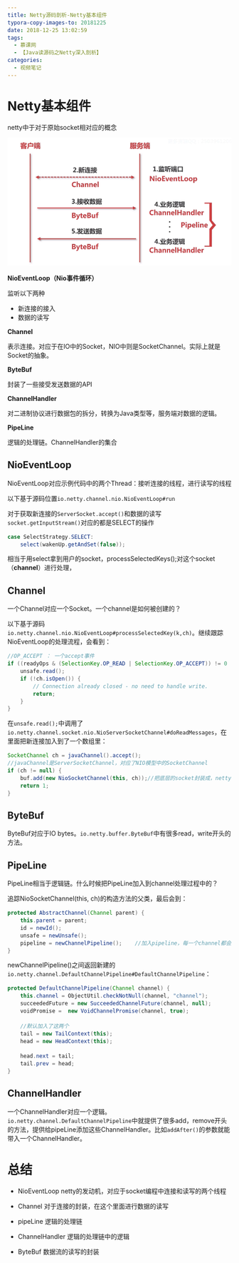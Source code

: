 ```yaml
---
title: Netty源码剖析-Netty基本组件
typora-copy-images-to: 20181225
date: 2018-12-25 13:02:59
tags:
  - 慕课网
  - 【Java读源码之Netty深入剖析】
categories:
  - 视频笔记
---
```


# Netty基本组件

netty中于对于原始socket相对应的概念

![1545713096949](20181225/1545713096949.png)

**NioEventLoop（Nio事件循环）**

监听以下两种

- 新连接的接入
- 数据的读写

**Channel**

表示连接。对应于在IO中的Socket，NIO中则是SocketChannel。实际上就是Socket的抽象。

**ByteBuf**

封装了一些接受发送数据的API

**ChannelHandler**

对二进制协议进行数据包的拆分，转换为Java类型等，服务端对数据的逻辑。

**PipeLine**

逻辑的处理链。ChannelHandler的集合



## NioEventLoop

NioEventLoop对应示例代码中的两个Thread：接听连接的线程，进行读写的线程

以下基于源码位置`io.netty.channel.nio.NioEventLoop#run`

对于获取新连接的`ServerSocket.accept()`和数据的读写`socket.getInputStream()`对应的都是SELECT的操作

```java
case SelectStrategy.SELECT:
	select(wakenUp.getAndSet(false));
```

相当于用select拿到用户的socket，processSelectedKeys();对这个socket（**channel**）进行处理，

## Channel

一个Channel对应一个Socket。一个channel是如何被创建的？

以下基于源码`io.netty.channel.nio.NioEventLoop#processSelectedKey(k,ch)`。继续跟踪NioEventLoop的处理流程，会看到：

```java
//OP_ACCEPT ： 一个accept事件
if ((readyOps & (SelectionKey.OP_READ | SelectionKey.OP_ACCEPT)) != 0 || readyOps == 0) {
    unsafe.read();
    if (!ch.isOpen()) {
        // Connection already closed - no need to handle write.
        return;
    }
}
```

在`unsafe.read();`中调用了`io.netty.channel.socket.nio.NioServerSocketChannel#doReadMessages`，在里面把新连接加入到了一个数组里：

```java
SocketChannel ch = javaChannel().accept();
//javaChannel是ServerSocketChannel，对应了NIO模型中的SocketChannel
if (ch != null) {
    buf.add(new NioSocketChannel(this, ch));//把底层的socket封装成，netty的channel
    return 1;
}
```



## ByteBuf

ByteBuf对应于IO bytes。`io.netty.buffer.ByteBuf`中有很多read，write开头的方法。

## PipeLine

PipeLine相当于逻辑链。什么时候把PipeLine加入到channel处理过程中的？

追踪NioSocketChannel(this, ch)的构造方法的父类，最后会到：

```java
protected AbstractChannel(Channel parent) {
    this.parent = parent;
    id = newId();
    unsafe = newUnsafe();
    pipeline = newChannelPipeline();	//加入pipeline，每一个channel都会加入pipeline
}
```

newChannelPipeline()之间返回新建的`io.netty.channel.DefaultChannelPipeline#DefaultChannelPipeline`：

```java
protected DefaultChannelPipeline(Channel channel) {
    this.channel = ObjectUtil.checkNotNull(channel, "channel");
    succeededFuture = new SucceededChannelFuture(channel, null);
    voidPromise =  new VoidChannelPromise(channel, true);
	
    //默认加入了这两个
    tail = new TailContext(this);
    head = new HeadContext(this);

    head.next = tail;
    tail.prev = head;
}
```

## ChannelHandler

一个ChannelHandler对应一个逻辑。`io.netty.channel.DefaultChannelPipeline`中就提供了很多add，remove开头的方法，提供给pipeLine添加这些ChannelHandler。比如`addAfter()`的参数就能带入一个ChannelHandler。

# 总结

- NioEventLoop
  netty的发动机，对应于socket编程中连接和读写的两个线程

- Channel
  对于连接的封装，在这个里面进行数据的读写
- pipeLine
  逻辑的处理链
- ChannelHandler
  逻辑的处理链中的逻辑
- ByteBuf
  数据流的读写的封装

